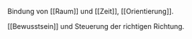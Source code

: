 Bindung von [[Raum]] und [[Zeit]], [[Orientierung]].

[[Bewusstsein]] und Steuerung der richtigen Richtung.